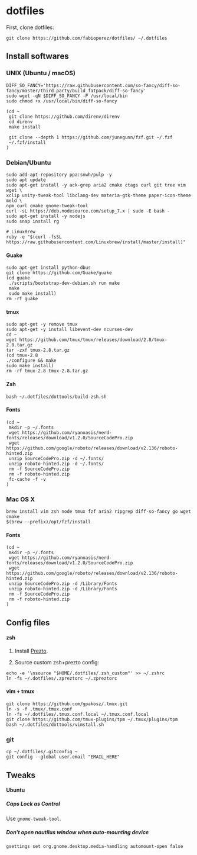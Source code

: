 # dotfiles

First, clone dotfiles:

```
git clone https://github.com/fabioperez/dotfiles/ ~/.dotfiles
```

## Install softwares

### UNIX (Ubuntu / macOS)
    DIFF_SO_FANCY='https://raw.githubusercontent.com/so-fancy/diff-so-fancy/master/third_party/build_fatpack/diff-so-fancy'
    sudo wget -qN $DIFF_SO_FANCY -P /usr/local/bin
    sudo chmod +x /usr/local/bin/diff-so-fancy

    (cd ~
     git clone https://github.com/direnv/direnv
     cd direnv
     make install
     
     git clone --depth 1 https://github.com/junegunn/fzf.git ~/.fzf
     ~/.fzf/install
    )
    
    

### Debian/Ubuntu
    sudo add-apt-repository ppa:snwh/pulp -y
    sudo apt update
    sudo apt-get install -y ack-grep aria2 cmake ctags curl git tree vim wget \
    xclip unity-tweak-tool libclang-dev materia-gtk-theme paper-icon-theme meld \
    npm curl cmake gnome-tweak-tool
    curl -sL https://deb.nodesource.com/setup_7.x | sudo -E bash -
    sudo apt-get install -y nodejs
    sudo snap install rg

    # LinuxBrew
    ruby -e "$(curl -fsSL https://raw.githubusercontent.com/Linuxbrew/install/master/install)"

#### Guake
    sudo apt-get install python-dbus
    git clone https://github.com/Guake/guake
    (cd guake
     ./scripts/bootstrap-dev-debian.sh run make
     make
     sudo make install)
    rm -rf guake

#### tmux
    sudo apt-get -y remove tmux
    sudo apt-get -y install libevent-dev ncurses-dev
    cd ~
    wget https://github.com/tmux/tmux/releases/download/2.8/tmux-2.8.tar.gz
    tar -zxf tmux-2.8.tar.gz
    (cd tmux-2.8
    ./configure && make
    sudo make install)
    rm -rf tmux-2.8 tmux-2.8.tar.gz
  
#### Zsh
    bash ~/.dotfiles/dottools/build-zsh.sh
    
#### Fonts
    (cd ~
     mkdir -p ~/.fonts
     wget https://github.com/ryanoasis/nerd-fonts/releases/download/v1.2.0/SourceCodePro.zip
     wget https://github.com/google/roboto/releases/download/v2.136/roboto-hinted.zip
     unzip SourceCodePro.zip -d ~/.fonts/
     unzip roboto-hinted.zip -d ~/.fonts/
     rm -f SourceCodePro.zip
     rm -f roboto-hinted.zip
     fc-cache -f -v
    )


### Mac OS X
    brew install vim zsh node tmux fzf aria2 ripgrep diff-so-fancy go wget cmake
    $(brew --prefix)/opt/fzf/install

#### Fonts
    (cd ~
     mkdir -p ~/.fonts
     wget https://github.com/ryanoasis/nerd-fonts/releases/download/v1.2.0/SourceCodePro.zip
     wget https://github.com/google/roboto/releases/download/v2.136/roboto-hinted.zip
     unzip SourceCodePro.zip -d /Library/Fonts
     unzip roboto-hinted.zip -d /Library/Fonts
     rm -f SourceCodePro.zip
     rm -f roboto-hinted.zip
    )

## Config files

#### zsh

1. Install [Prezto](https://github.com/sorin-ionescu/prezto).

2. Source custom zsh+prezto config:
```
echo -e '\nsource "$HOME/.dotfiles/.zsh_custom"' >> ~/.zshrc
ln -fs ~/.dotfiles/.zpreztorc ~/.zpreztorc
```

#### vim + tmux
    git clone https://github.com/gpakosz/.tmux.git
    ln -s -f .tmux/.tmux.conf
    ln -fs ~/.dotfiles/.tmux.conf.local ~/.tmux.conf.local
    git clone https://github.com/tmux-plugins/tpm ~/.tmux/plugins/tpm
    bash ~/.dotfiles/dottools/vimstall.sh

### git
    cp ~/.dotfiles/.gitconfig ~
    git config --global user.email "EMAIL_HERE"

## Tweaks

#### Ubuntu

##### Caps Lock as Control

Use `gnome-tweak-tool`.

##### Don't open nautilus window when auto-mounting device

    gsettings set org.gnome.desktop.media-handling automount-open false
